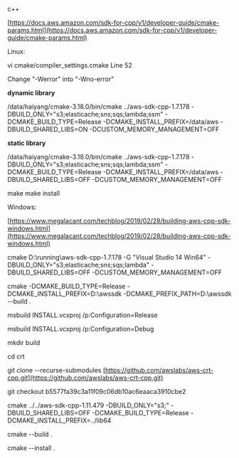 c++

[https://docs.aws.amazon.com/sdk-for-cpp/v1/developer-guide/cmake-params.html](https://docs.aws.amazon.com/sdk-for-cpp/v1/developer-guide/cmake-params.html)

Linux:

vi cmake/compiler_settings.cmake  Line 52

Change "-Werror" into "-Wno-error"

**dynamic library**

/data/haiyang/cmake-3.18.0/bin/cmake  ../aws-sdk-cpp-1.7.178 -DBUILD_ONLY="s3;elasticache;sns;sqs;lambda;ssm" -DCMAKE_BUILD_TYPE=Release -DCMAKE_INSTALL_PREFIX=/data/aws -DBUILD_SHARED_LIBS=ON -DCUSTOM_MEMORY_MANAGEMENT=OFF

**static library**

/data/haiyang/cmake-3.18.0/bin/cmake  ../aws-sdk-cpp-1.7.178 -DBUILD_ONLY="s3;elasticache;sns;sqs;lambda;ssm" -DCMAKE_BUILD_TYPE=Release -DCMAKE_INSTALL_PREFIX=/data/aws -DBUILD_SHARED_LIBS=OFF -DCUSTOM_MEMORY_MANAGEMENT=OFF

make make install

Windows:

[https://www.megalacant.com/techblog/2019/02/28/building-aws-cpp-sdk-windows.html](https://www.megalacant.com/techblog/2019/02/28/building-aws-cpp-sdk-windows.html)

cmake D:\running\aws-sdk-cpp-1.7.178 -G "Visual Studio 14 Win64" -DBUILD_ONLY="s3;elasticache;sns;sqs;lambda" -DBUILD_SHARED_LIBS=OFF -DCUSTOM_MEMORY_MANAGEMENT=OFF

cmake -DCMAKE_BUILD_TYPE=Release -DCMAKE_INSTALL_PREFIX=D:\awssdk -DCMAKE_PREFIX_PATH=D:\awssdk --build .

msbuild INSTALL.vcxproj /p:Configuration=Release

msbuild INSTALL.vcxproj /p:Configuration=Debug

mkdir build

cd crt

git clone --recurse-submodules [https://github.com/awslabs/aws-crt-cpp.git](https://github.com/awslabs/aws-crt-cpp.git)

git checkout b5577fa39c3a11f09c06db10ac6eaaca3910cbe2

cmake ../../aws-sdk-cpp-1.11.479 -DBUILD_ONLY="s3;" -DBUILD_SHARED_LIBS=OFF -DCMAKE_BUILD_TYPE=Release -DCMAKE_INSTALL_PREFIX=../lib64

cmake --build .

cmake --install .